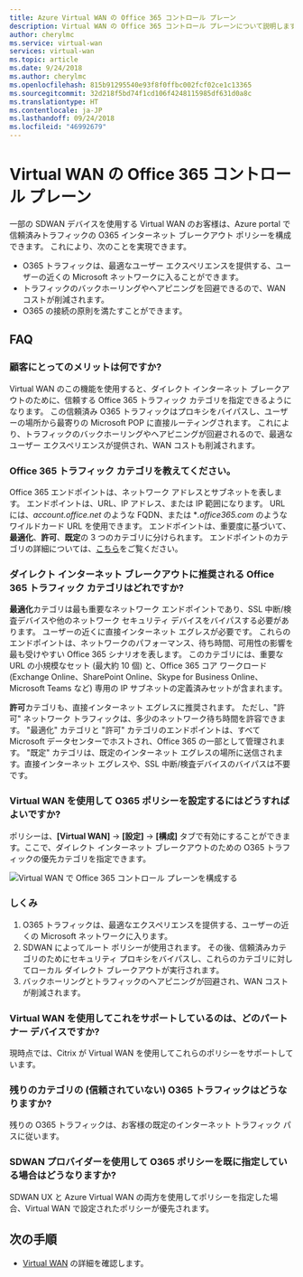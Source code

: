 ```yaml
---
title: Azure Virtual WAN の Office 365 コントロール プレーン
description: Virtual WAN の Office 365 コントロール プレーンについて説明します。
author: cherylmc
ms.service: virtual-wan
services: virtual-wan
ms.topic: article
ms.date: 9/24/2018
ms.author: cherylmc
ms.openlocfilehash: 815b91295540e93f8f0ffbc002fcf02ce1c13365
ms.sourcegitcommit: 32d218f5bd74f1cd106f4248115985df631d0a8c
ms.translationtype: HT
ms.contentlocale: ja-JP
ms.lasthandoff: 09/24/2018
ms.locfileid: "46992679"
---
```

# <a name="office-365-control-plane-in-virtual-wan"></a>Virtual WAN の Office 365 コントロール プレーン

一部の SDWAN デバイスを使用する Virtual WAN のお客様は、Azure portal で信頼済みトラフィックの O365 インターネット ブレークアウト ポリシーを構成できます。 これにより、次のことを実現できます。
- O365 トラフィックは、最適なユーザー エクスペリエンスを提供する、ユーザーの近くの Microsoft ネットワークに入ることができます。
- トラフィックのバックホーリングやヘアピニングを回避できるので、WAN コストが削減されます。
- O365 の接続の原則を満たすことができます。

## <a name="faqs"></a>FAQ
### <a name="what-is-the-customer-benefit"></a>顧客にとってのメリットは何ですか?
Virtual WAN のこの機能を使用すると、ダイレクト インターネット ブレークアウトのために、信頼する Office 365 トラフィック カテゴリを指定できるようになります。 この信頼済み O365 トラフィックはプロキシをバイパスし、ユーザーの場所から最寄りの Microsoft POP に直接ルーティングされます。 これにより、トラフィックのバックホーリングやヘアピニングが回避されるので、最適なユーザー エクスペリエンスが提供され、WAN コストも削減されます。 

### <a name="what-are-the-office-365-traffic-categories"></a>Office 365 トラフィック カテゴリを教えてください。
Office 365 エンドポイントは、ネットワーク アドレスとサブネットを表します。 エンドポイントは、URL、IP アドレス、または IP 範囲になります。 URL には、*account.office.net* のような FQDN、または **.office365.com* のようなワイルドカード URL を使用できます。 エンドポイントは、重要度に基づいて、**最適化**、**許可**、**既定**の 3 つのカテゴリに分けられます。 エンドポイントのカテゴリの詳細については、[こちら](https://docs.microsoft.com/office365/enterprise/office-365-network-connectivity-principles#BKMK_Categories)をご覧ください。

### <a name="which-office-365-traffic-category-is-recommended-by-microsoft-for-direct-internet-breakout"></a>ダイレクト インターネット ブレークアウトに推奨される Office 365 トラフィック カテゴリはどれですか?
**最適化**カテゴリは最も重要なネットワーク エンドポイントであり、SSL 中断/検査デバイスや他のネットワーク セキュリティ デバイスをバイパスする必要があります。 ユーザーの近くに直接インターネット エグレスが必要です。 これらのエンドポイントは、ネットワークのパフォーマンス、待ち時間、可用性の影響を最も受けやすい Office 365 シナリオを表します。 このカテゴリには、重要な URL の小規模なセット (最大約 10 個) と、Office 365 コア ワークロード (Exchange Online、SharePoint Online、Skype for Business Online、Microsoft Teams など) 専用の IP サブネットの定義済みセットが含まれます。 

**許可**カテゴリも、直接インターネット エグレスに推奨されます。 ただし、"許可" ネットワーク トラフィックは、多少のネットワーク待ち時間を許容できます。 "最適化" カテゴリと "許可" カテゴリのエンドポイントは、すべて Microsoft データセンターでホストされ、Office 365 の一部として管理されます。 "既定" カテゴリは、既定のインターネット エグレスの場所に送信されます。直接インターネット エグレスや、SSL 中断/検査デバイスのバイパスは不要です。

### <a name="how-do-i-set-my-o365-policies-via-virtual-wan"></a>Virtual WAN を使用して O365 ポリシーを設定するにはどうすればよいですか?
ポリシーは、**[Virtual WAN]** -> **[設定]** -> **[構成]** タブで有効にすることができます。ここで、ダイレクト インターネット ブレークアウトのための O365 トラフィックの優先カテゴリを指定できます。

![Virtual WAN で Office 365 コントロール プレーンを構成する](media/virtual-wan-office365-overview/configure-office365-control-plane.png)

### <a name="how-does-this-work"></a>しくみ

1.  O365 トラフィックは、最適なエクスペリエンスを提供する、ユーザーの近くの Microsoft ネットワークに入ります。
2.  SDWAN によってルート ポリシーが使用されます。 その後、信頼済みカテゴリのためにセキュリティ プロキシをバイパスし、これらのカテゴリに対してローカル ダイレクト ブレークアウトが実行されます。
3.  バックホーリングとトラフィックのヘアピニングが回避され、WAN コストが削減されます。

### <a name="which-partner-devices-support-this-via-virtual-wan"></a>Virtual WAN を使用してこれをサポートしているのは、どのパートナー デバイスですか?
現時点では、Citrix が Virtual WAN を使用してこれらのポリシーをサポートしています。

### <a name="what-happens-to-the-remaining-categories-of-untrusted-o365-traffic"></a>残りのカテゴリの (信頼されていない) O365 トラフィックはどうなりますか?
残りの O365 トラフィックは、お客様の既定のインターネット トラフィック パスに従います。

### <a name="what-if-i-have-already-specified-my-o365-policies-via-my-sdwan-provider"></a>SDWAN プロバイダーを使用して O365 ポリシーを既に指定している場合はどうなりますか?
SDWAN UX と Azure Virtual WAN の両方を使用してポリシーを指定した場合、Virtual WAN で設定されたポリシーが優先されます。

## <a name="next-steps"></a>次の手順
- [Virtual WAN](virtual-wan-about.md) の詳細を確認します。